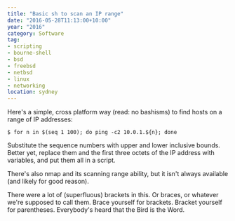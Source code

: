 ```yaml
---
title: "Basic sh to scan an IP range"
date: "2016-05-28T11:13:00+10:00"
year: "2016"
category: Software
tag:
- scripting
- bourne-shell
- bsd
- freebsd
- netbsd
- linux
- networking
location: sydney
---
```

Here's a simple, cross platform way (read: no bashisms) to find hosts on a range of IP addresses:

    $ for n in $(seq 1 100); do ping -c2 10.0.1.${n}; done

Substitute the sequence numbers with upper and lower inclusive bounds. Better yet, replace them and the first three octets of the IP address with variables, and put them all in a script.

There's also nmap and its scanning range ability, but it isn't always available (and likely for good reason).

There were a lot of (superfluous) brackets in this. Or braces, or whatever we're supposed to call them. Brace yourself for brackets. Bracket yourself for parentheses. Everybody's heard that the Bird is the Word.

